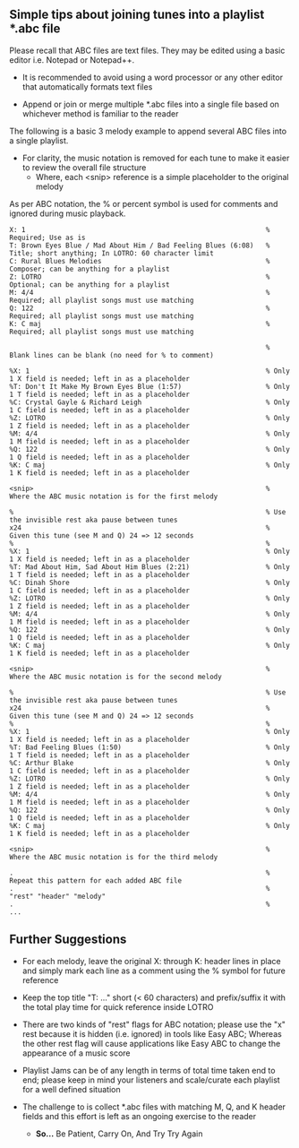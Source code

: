 ## Simple tips about joining tunes into a playlist *.abc file

Please recall that ABC files are text files. They may be edited using a basic editor i.e. Notepad or Notepad++.

  - It is recommended to avoid using a word processor or any other editor that automatically formats text files

  - Append or join or merge multiple *.abc files into a single file based on whichever method is familiar to the reader

The following is a basic 3 melody example to append several ABC files into a single playlist.

  - For clarity, the music notation is removed for each tune to make it easier to review the overall file structure
    - Where, each \<snip\> reference is a simple placeholder to the original melody

As per ABC notation, the % or percent symbol is used for comments and ignored during music playback.

    X: 1                                                            % Required; Use as is
    T: Brown Eyes Blue / Mad About Him / Bad Feeling Blues (6:08)   % Title; short anything; In LOTRO: 60 character limit
    C: Rural Blues Melodies                                         % Composer; can be anything for a playlist
    Z: LOTRO                                                        % Optional; can be anything for a playlist
    M: 4/4                                                          % Required; all playlist songs must use matching
    Q: 122                                                          % Required; all playlist songs must use matching
    K: C maj                                                        % Required; all playlist songs must use matching
    
                                                                    % Blank lines can be blank (no need for % to comment)
    
    %X: 1                                                           % Only 1 X field is needed; left in as a placeholder
    %T: Don't It Make My Brown Eyes Blue (1:57)                     % Only 1 T field is needed; left in as a placeholder
    %C: Crystal Gayle & Richard Leigh                               % Only 1 C field is needed; left in as a placeholder
    %Z: LOTRO                                                       % Only 1 Z field is needed; left in as a placeholder
    %M: 4/4                                                         % Only 1 M field is needed; left in as a placeholder
    %Q: 122                                                         % Only 1 Q field is needed; left in as a placeholder
    %K: C maj                                                       % Only 1 K field is needed; left in as a placeholder
    
    <snip>                                                          % Where the ABC music notation is for the first melody 
    
    %                                                               % Use the invisible rest aka pause between tunes
    x24                                                             % Given this tune (see M and Q) 24 => 12 seconds
    %                                                               % 
    %X: 1                                                           % Only 1 X field is needed; left in as a placeholder
    %T: Mad About Him, Sad About Him Blues (2:21)                   % Only 1 T field is needed; left in as a placeholder
    %C: Dinah Shore                                                 % Only 1 C field is needed; left in as a placeholder
    %Z: LOTRO                                                       % Only 1 Z field is needed; left in as a placeholder
    %M: 4/4                                                         % Only 1 M field is needed; left in as a placeholder
    %Q: 122                                                         % Only 1 Q field is needed; left in as a placeholder
    %K: C maj                                                       % Only 1 K field is needed; left in as a placeholder
    
    <snip>                                                          % Where the ABC music notation is for the second melody
    
    %                                                               % Use the invisible rest aka pause between tunes
    x24                                                             % Given this tune (see M and Q) 24 => 12 seconds
    %                                                               % 
    %X: 1                                                           % Only 1 X field is needed; left in as a placeholder
    %T: Bad Feeling Blues (1:50)                                    % Only 1 T field is needed; left in as a placeholder
    %C: Arthur Blake                                                % Only 1 C field is needed; left in as a placeholder
    %Z: LOTRO                                                       % Only 1 Z field is needed; left in as a placeholder
    %M: 4/4                                                         % Only 1 M field is needed; left in as a placeholder
    %Q: 122                                                         % Only 1 Q field is needed; left in as a placeholder
    %K: C maj                                                       % Only 1 K field is needed; left in as a placeholder
    
    <snip>                                                          % Where the ABC music notation is for the third melody
    
    .                                                               % Repeat this pattern for each added ABC file
    .                                                               %    "rest" "header" "melody"
    .                                                               %    ...

## Further Suggestions

  - For each melody, leave the original X: through K: header lines in place and simply mark each line as a comment using the % symbol for future reference

  - Keep the top title "T: ..." short (< 60 characters) and prefix/suffix it with the total play time for quick reference inside LOTRO

  - There are two kinds of "rest" flags for ABC notation; please use the "x" rest because it is hidden (i.e. ignored) in tools like Easy ABC; Whereas the other rest flag will cause applications like Easy ABC to change the appearance of a music score

  - Playlist Jams can be of any length in terms of total time taken end to end; please keep in mind your listeners and scale/curate each playlist for a well defined situation

  - The challenge to is collect *.abc files with matching M, Q, and K header fields and this effort is left as an ongoing exercise to the reader
    - **So...** Be Patient, Carry On, And Try Try Again
